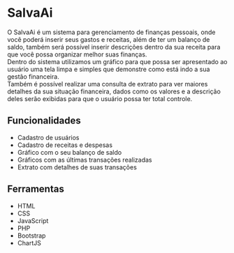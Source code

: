 # SalvaAi
O SalvaAi é um sistema para gerenciamento de finanças pessoais, onde você poderá inserir seus gastos e receitas, além de ter um balanço de saldo, também será possível inserir descrições dentro da sua receita para que você possa organizar melhor suas finanças. <br> Dentro do sistema utilizamos um gráfico para que possa ser apresentado ao usuário uma tela limpa e simples que demonstre como está indo a sua gestão financeira. <br> Também é possível realizar uma consulta de extrato para ver maiores detalhes da sua situação financeira, dados como os valores e a descrição deles serão exibidas para que o usuário possa ter total controle.

## Funcionalidades
* Cadastro de usuários
* Cadastro de receitas e despesas
* Gráfico com o seu balanço de saldo
* Gráficos com as últimas transações realizadas
* Extrato com detalhes de suas transações

## Ferramentas
* HTML
* CSS
* JavaScript
* PHP
* Bootstrap
* ChartJS
